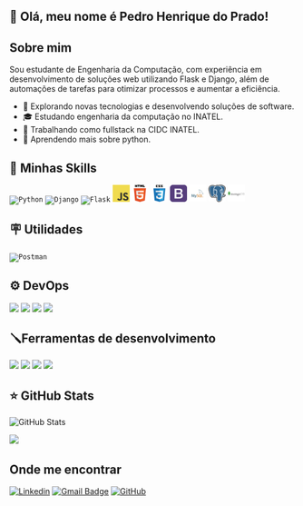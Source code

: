 ## 👾 Olá, meu nome é Pedro Henrique do Prado!


## Sobre mim

Sou estudante de Engenharia da Computação, com experiência em desenvolvimento de soluções web utilizando Flask e Django, além de automações de tarefas para otimizar processos e aumentar a eficiência.

- 🤔 Explorando novas tecnologias e desenvolvendo soluções de software.
- 🎓 Estudando engenharia da computação no INATEL.
- 💼 Trabalhando como fullstack na CIDC INATEL.
- 🌱 Aprendendo mais sobre python.



## 🚀 Minhas Skills

  <code><img height="30" src="https://cdn.iconscout.com/icon/free/png-512/python-2-226051.png" alt="Python"/></code>
  <code><img height="30" src="https://juststickers.in/wp-content/uploads/2016/05/django-badge.png" alt="Django"/></code>
  <code><img height="30" src="https://static-00.iconduck.com/assets.00/flask-icon-1594x2048-84mjydzf.png" alt="Flask"/></code>
  <code><img height="30" src="https://raw.githubusercontent.com/github/explore/80688e429a7d4ef2fca1e82350fe8e3517d3494d/topics/javascript/javascript.png" alt="Javascript"/></code>
  <code><img height="30" src="https://raw.githubusercontent.com/github/explore/80688e429a7d4ef2fca1e82350fe8e3517d3494d/topics/html/html.png" alt="HTML5"/></code>
  <code><img height="30" src="https://raw.githubusercontent.com/github/explore/80688e429a7d4ef2fca1e82350fe8e3517d3494d/topics/css/css.png" alt="CSS"/></code>
  <code><img height="30" src="https://raw.githubusercontent.com/github/explore/80688e429a7d4ef2fca1e82350fe8e3517d3494d/topics/bootstrap/bootstrap.png" alt="Bootstrap"/></code>
  <code><img height="30" src="https://raw.githubusercontent.com/github/explore/80688e429a7d4ef2fca1e82350fe8e3517d3494d/topics/mysql/mysql.png" alt="MySQL"/></code>
  <code><img height="30" src="https://raw.githubusercontent.com/github/explore/80688e429a7d4ef2fca1e82350fe8e3517d3494d/topics/postgresql/postgresql.png" alt="PostegreSQL"/></code>
  <code><img height="30" src="https://raw.githubusercontent.com/github/explore/80688e429a7d4ef2fca1e82350fe8e3517d3494d/topics/mongodb/mongodb.png" alt="MongoDB"/></code>



## 🪧 Utilidades

<code><img height="30" src="https://img.shields.io/badge/-Postman-333333?style=flat&logo=postman" alt="Postman"/></code>

## ⚙️ DevOps
<code><img height="30" src="https://img.shields.io/badge/-Git-333333?style=flat&logo=git"/></code>
<code><img height="30" src="https://img.shields.io/badge/-GitHub-333333?style=flat&logo=github"/></code>
<code><img height="30" src="https://img.shields.io/badge/-Docker-333333?style=flat&logo=docker"/></code>
<code><img height="30" src="https://img.shields.io/badge/-GitLab-333333?style=flat&logo=gitlab"/></code>




## 🪛Ferramentas de desenvolvimento

<code><img height="30" src="https://img.shields.io/badge/-Visual%20Studio%20Code-333333?style=flat&logo=visual-studio-code&logoColor=007ACC"/></code>
<code><img height="30" src="https://img.shields.io/badge/-PyCharm-333333?style=flat&logo=PyCharm&logoColor=white"/></code>
<code><img height="30" src="https://img.shields.io/badge/-Notion-333333?style=flat&logo=notion&logoColor=white"/></code>
<code><img height="30" src="https://img.shields.io/badge/-Figma-333333?style=flat&logo=figma&logoColor=007ACC"/></code>

## ⭐ GitHub Stats

![GitHub Stats](https://github-readme-stats.vercel.app/api?username=Pedro-Prado-Dev&show_icons=true)



![](https://komarev.com/ghpvc/?username=Pedro-Prado-Dev&color=006bed)


## Onde me encontrar

[![Linkedin](https://img.shields.io/badge/-Pedro_Prado-blue?style=flat-square&logo=Linkedin&logoColor=white&link=https://www.linkedin.com/in/pedro-henrique-do-prado-paiva-81944921a/)]([LINK-DO-SEU-LINKEDIN](https://www.linkedin.com/in/pedro-henrique-do-prado-paiva-81944921a/))
[![Gmail Badge](https://img.shields.io/badge/-pedroppaiva1@hotmail.com-006bed?style=flat-square&logo=Gmail&logoColor=white&link=mailto:pedroppaiva1@hotmail.com)](mailto:pedroppaiva1@hotmail.com)
[![GitHub](https://img.shields.io/github/followers/Pedro-Prado-Dev?label=follow&style=social)](https://github.com/Pedro-Prado-Dev)
